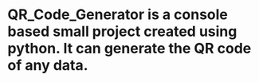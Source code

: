 # QR_Code_Generator is a console based small project created using python. It can generate the QR code of any data.

